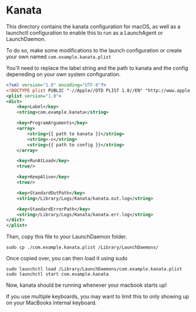 # Kanata

This directory contains the kanata configuration for macOS, as well as a 
launchctl configuration to enable this to run as a LaunchAgent or LaunchDaemon.

To do so, make some modifications to the launch configuration or create your
own named `com.example.kanata.plist`

You'll need to replace the label string and the path to kanata and the config depeneding on your own system configuration.

```xml
<?xml version="1.0" encoding="UTF-8"?>
<!DOCTYPE plist PUBLIC "-//Apple//DTD PLIST 1.0//EN" "http://www.apple.com/DTDs/PropertyList-1.0.dtd">
<plist version="1.0">
<dict>
    <key>Label</key>
    <string>com.example.kanata</string>

    <key>ProgramArguments</key>
    <array>
        <string>{{ path to kanata }}</string>
        <string>-c</string>
        <string>{{ path to config }}</string>
    </array>

    <key>RunAtLoad</key>
    <true/>

    <key>KeepAlive</key>
    <true/>

    <key>StandardOutPath</key>
    <string>/Library/Logs/Kanata/kanata.out.log</string>

    <key>StandardErrorPath</key>
    <string>/Library/Logs/Kanata/kanata.err.log</string>
</dict>
</plist>
```

Then, copy this file to your LaunchDaemon folder.


```
sudo cp ./com.example.kanata.plist /Library/LaunchDaemons/
```

Once copied over, you can then load it using sudo 

```
sudo launchctl load /Library/LaunchDaemons/com.example.kanata.plist
sudo launchctl start com.example.kanata
```

Now, kanata should be running whenever your macbook starts up!

If you use multiple keyboards, you may want to limit this to only showing up on your MacBooks internal keyboard.
